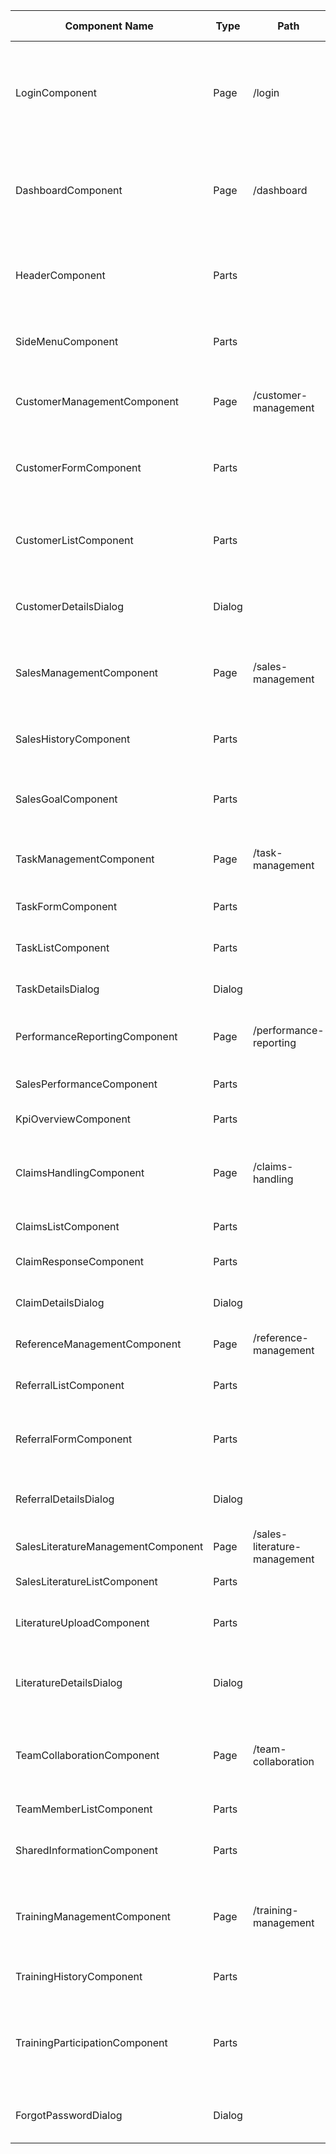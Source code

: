 | Component Name          | Type   | Path                          | @Input                                      | @Output          | MAT_DIALOG_DATA         | Child Angular Components       | Dialog Angular Components | HTML Components                     | Description                                                                 |
|-------------------------|--------|-------------------------------|---------------------------------------------|------------------|-------------------------|---------------------------------|--------------------------|------------------------------------|-----------------------------------------------------------------------------|
| LoginComponent          | Page   | /login                        |                                             |                  |                         |                                 | ForgotPasswordDialog     | mat-form-field, mat-input, button | Login page with username and password input fields and login button         |
| DashboardComponent      | Page   | /dashboard                    |                                             |                  |                         | HeaderComponent, SideMenuComponent |                        | mat-card                           | Dashboard with KPIs, recent activities, and upcoming tasks                  |
| HeaderComponent         | Parts  |                               | user: User                                  |                  |                         |                                 |                          | mat-toolbar                        | Header with logo, user profile, notifications, and logout button           |
| SideMenuComponent       | Parts  |                               |                                             |                  |                         |                                 |                          | mat-nav-list                       | Side menu with navigation links                                            |
| CustomerManagementComponent | Page | /customer-management          |                                             |                  |                         | CustomerFormComponent, CustomerListComponent | CustomerDetailsDialog | mat-card, mat-table                | Customer registration, editing, search, and segmentation                    |
| CustomerFormComponent   | Parts  |                               | customer: Customer                          | customerChange: EventEmitter<Customer> |                   |                                 |                          | mat-form-field, mat-input, button | Form for adding or editing customer information                             |
| CustomerListComponent   | Parts  |                               | customers: Customer[]                       |                  |                         |                                 | CustomerDetailsDialog     | mat-table                          | List of customers with search and segmentation functionality                |
| CustomerDetailsDialog   | Dialog |                               |                                             |                  | customer: Customer      |                                 |                          | mat-card, mat-list                 | Dialog displaying customer details                                          |
| SalesManagementComponent | Page  | /sales-management             |                                             |                  |                         | SalesHistoryComponent, SalesGoalComponent |                    | mat-card, mat-table                | Sales and transaction history, sales goal setting and progress visualization |
| SalesHistoryComponent   | Parts  |                               | sales: Sale[]                               |                  |                         |                                 |                          | mat-table                          | List of sales and transaction history                                       |
| SalesGoalComponent      | Parts  |                               | salesGoal: SalesGoal                        | salesGoalChange: EventEmitter<SalesGoal> |                   |                                 |                          | mat-form-field, mat-input, button | Form for setting sales goals and progress visualization                      |
| TaskManagementComponent | Page   | /task-management              |                                             |                  |                         | TaskFormComponent, TaskListComponent | TaskDetailsDialog     | mat-card, mat-table                | Task and schedule management, reminders                                      |
| TaskFormComponent       | Parts  |                               | task: Task                                  | taskChange: EventEmitter<Task> |                         |                                 |                          | mat-form-field, mat-input, button | Form for adding or editing tasks                                             |
| TaskListComponent       | Parts  |                               | tasks: Task[]                               |                  |                         |                                 | TaskDetailsDialog         | mat-table                          | List of tasks and schedules                                                  |
| TaskDetailsDialog       | Dialog |                               |                                             |                  | task: Task              |                                 |                          | mat-card, mat-list                 | Dialog displaying task details                                               |
| PerformanceReportingComponent | Page | /performance-reporting       |                                             |                  |                         | SalesPerformanceComponent, KpiOverviewComponent |          | mat-card, mat-table                | Sales performance reporting and KPI overview                                 |
| SalesPerformanceComponent | Parts |                               | salesData: SalesData[]                      |                  |                         |                                 |                          | mat-table, mat-chart               | Sales performance visualization                                             |
| KpiOverviewComponent    | Parts  |                               | kpis: Kpi[]                                 |                  |                         |                                 |                          | mat-card, mat-list                 | KPI overview display                                                         |
| ClaimsHandlingComponent | Page   | /claims-handling              |                                             |                  |                         | ClaimsListComponent, ClaimResponseComponent | ClaimDetailsDialog | mat-card, mat-table                | Claims and inquiries management, complaint trend analysis                    |
| ClaimsListComponent     | Parts  |                               | claims: Claim[]                             |                  |                         |                                 | ClaimDetailsDialog       | mat-table                          | List of claims and inquiries                                                 |
| ClaimResponseComponent  | Parts  |                               | claim: Claim                                | claimChange: EventEmitter<Claim> |                         |                                 |                          | mat-form-field, mat-input, button | Form for responding to claims                                                |
| ClaimDetailsDialog      | Dialog |                               |                                             |                  | claim: Claim            |                                 |                          | mat-card, mat-list                 | Dialog displaying claim details                                              |
| ReferenceManagementComponent | Page | /reference-management         |                                             |                  |                         | ReferralListComponent, ReferralFormComponent | ReferralDetailsDialog | mat-card, mat-table                | Referral information management                                              |
| ReferralListComponent   | Parts  |                               | referrals: Referral[]                       |                  |                         |                                 | ReferralDetailsDialog     | mat-table                          | List of referral information                                                 |
| ReferralFormComponent   | Parts  |                               | referral: Referral                          | referralChange: EventEmitter<Referral> |                   |                                 |                          | mat-form-field, mat-input, button | Form for adding or editing referral information                              |
| ReferralDetailsDialog   | Dialog |                               |                                             |                  | referral: Referral      |                                 |                          | mat-card, mat-list                 | Dialog displaying referral details                                           |
| SalesLiteratureManagementComponent | Page | /sales-literature-management |                                       |                  |                         | SalesLiteratureListComponent, LiteratureUploadComponent | LiteratureDetailsDialog | mat-card, mat-table                | Sales literature management                                                  |
| SalesLiteratureListComponent | Parts |                             | literatures: SalesLiterature[]              |                  |                         |                                 | LiteratureDetailsDialog   | mat-table                          | List of sales literature                                                     |
| LiteratureUploadComponent | Parts |                               |                                             | literatureChange: EventEmitter<SalesLiterature> |                   |                                 |                          | mat-form-field, mat-input, button | Form for uploading sales literature                                          |
| LiteratureDetailsDialog  | Dialog |                               |                                             |                  | literature: SalesLiterature |                         |                          | mat-card, mat-list                 | Dialog displaying sales literature details                                   |
| TeamCollaborationComponent | Page | /team-collaboration           |                                             |                  |                         | TeamMemberListComponent, SharedInformationComponent |      | mat-card, mat-table                | Team collaboration, success stories, and know-how sharing                    |
| TeamMemberListComponent  | Parts  |                               | teamMembers: User[]                         |                  |                         |                                 |                          | mat-table                          | List of team members                                                         |
| SharedInformationComponent | Parts |                               | sharedInfo: SharedInformation[]             |                  |                         |                                 |                          | mat-table                          | List of shared information and success stories                               |
| TrainingManagementComponent | Page | /training-management          |                                             |                  |                         | TrainingHistoryComponent, TrainingParticipationComponent | | mat-card, mat-table                | Training history, skill acquisition status, and training effectiveness       |
| TrainingHistoryComponent | Parts  |                               | trainings: Training[]                       |                  |                         |                                 |                          | mat-table                          | List of training history                                                     |
| TrainingParticipationComponent | Parts |                             | training: Training                          | trainingChange: EventEmitter<Training> |                   |                                 |                          | mat-form-field, mat-input, button | Form for participating in training and skill acquisition status visualization |
| ForgotPasswordDialog     | Dialog |                               |                                             |                  | email: string           |                                 |                          | mat-form-field, mat-input, button | Dialog for resetting forgotten password                                      |